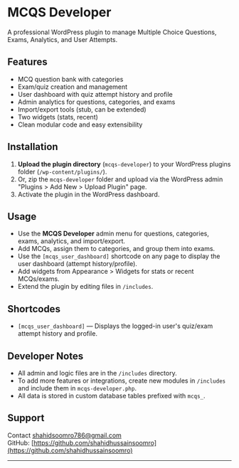 # MCQS Developer

A professional WordPress plugin to manage Multiple Choice Questions, Exams, Analytics, and User Attempts.

## Features

- MCQ question bank with categories
- Exam/quiz creation and management
- User dashboard with quiz attempt history and profile
- Admin analytics for questions, categories, and exams
- Import/export tools (stub, can be extended)
- Two widgets (stats, recent)
- Clean modular code and easy extensibility

## Installation

1. **Upload the plugin directory** (`mcqs-developer`) to your WordPress plugins folder (`/wp-content/plugins/`).
2. Or, zip the `mcqs-developer` folder and upload via the WordPress admin "Plugins > Add New > Upload Plugin" page.
3. Activate the plugin in the WordPress dashboard.

## Usage

- Use the **MCQS Developer** admin menu for questions, categories, exams, analytics, and import/export.
- Add MCQs, assign them to categories, and group them into exams.
- Use the `[mcqs_user_dashboard]` shortcode on any page to display the user dashboard (attempt history/profile).
- Add widgets from Appearance > Widgets for stats or recent MCQs/exams.
- Extend the plugin by editing files in `/includes`.

## Shortcodes

- `[mcqs_user_dashboard]` — Displays the logged-in user's quiz/exam attempt history and profile.

## Developer Notes

- All admin and logic files are in the `/includes` directory.
- To add more features or integrations, create new modules in `/includes` and include them in `mcqs-developer.php`.
- All data is stored in custom database tables prefixed with `mcqs_`.

## Support

Contact [shahidsoomro786@gmail.com](mailto:shahidsoomro786@gmail.com)  
GitHub: [https://github.com/shahidhussainsoomro](https://github.com/shahidhussainsoomro)

---